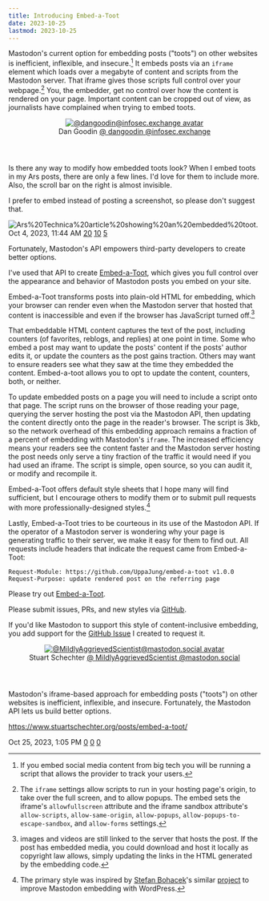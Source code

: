 ```yaml
---
title: Introducing Embed-a-Toot
date: 2023-10-25
lastmod: 2023-10-25
---
```


Mastodon's current option for embedding posts ("toots") on other websites is inefficient, inflexible, and insecure.[^big-tech] It embeds posts via an `iframe` element which loads over a megabyte of content and scripts from the Mastodon server. That iframe gives those scripts full control over your webpage.[^iframe-security] You, the embedder, get no control over how the content is rendered on your page. Important content can be cropped out of view, as journalists have complained when trying to embed toots.

<!-- <iframe src="https://infosec.exchange/@dangoodin/111177516443427906/embed" width="400" allowfullscreen="allowfullscreen" sandbox="allow-scripts allow-same-origin allow-popups allow-popups-to-escape-sandbox allow-forms"></iframe> -->

<link rel="stylesheet" href="./boxed.css">
<article class="fediverse-status" data-mastodon-host="infosec.exchange" data-status="111177516443427906" data-created-by="https://github.com/UppaJung/embed-a-toot;v1.0.0;2023-10-25T14:22:09.651Z" data-update-counters data-update-content>
	<header>
		<a href="https://infosec.exchange/@dangoodin" rel="external nofollow" title="view profile at @dangoodin@infosec.exchange" class="authors-avatar-link">
			<picture class="authors-avatar">
				<source srcset="https://media.infosec.exchange/infosec.exchange/accounts/avatars/109/390/159/086/385/467/original/eb30f824636e2250.jpg" media="(prefers-reduced-motion: no-preference)"/>
				<img src="https://media.infosec.exchange/infosec.exchange/accounts/avatars/109/390/159/086/385/467/original/eb30f824636e2250.jpg" alt="@dangoodin@infosec.exchange avatar" class="authors-avatar"/>
			</picture>
		</a>
		<div class="post-author">
			<span class="post-authors-display-name">Dan Goodin</span>
				<a href="https://infosec.exchange/@dangoodin" title="@dangoodin@infosec.exchange" rel="external nofollow" class="post-authors-fediverse-identity">
					<span class="at-symbol username-at-symbol">@</span>
					<span class="post-authors-fediverse-username">dangoodin</span>
					<span class="at-symbol server-at-symbol">@</span><span class="post-authors-fediverse-server">infosec.exchange</span>
				</a>
		</div>
	</header>
	<main><p>Is there any way to modify how embedded toots look? When I embed toots in my Ars posts, there are only a few lines. I'd love for them to include more. Also, the scroll bar on the right is almost invisible.</p><p>I prefer to embed instead of posting a screenshot, so please don't suggest that.</p></main>
	<img alt="Ars%20Technica%20article%20showing%20an%20embedded%20toot." src="https://media.infosec.exchange/infosec.exchange/media_attachments/files/111/177/514/232/950/770/original/fac3c23b8d51ee99.jpg" class="fediverse-attachment">
	<footer>
		<time datetime="2023-10-04T15:44:31.902Z" class="post-time">Oct 4, 2023, 11:44 AM</time>
		<time hidden datetime="" class="edit-time">edited at </time>
		<a href="https://infosec.exchange/@dangoodin/111177516443427906/favourites" title="favourites" class="counter-favourites">20</a>
		<a href="https://infosec.exchange/@dangoodin/111177516443427906/reblogs" title="reblogs" class="counter-reblogs">10</a>
		<a href="https://infosec.exchange/@dangoodin/111177516443427906" title="replies" class="counter-replies">5</a>
	</footer>
</article>

Fortunately, Mastodon's API empowers third-party developers to create better options.

I've used that API to create [Embed-a-Toot](https://uppajung.github.io/embed-a-toot/), which gives you full control over the appearance and behavior of Mastodon posts you embed on your site.

Embed-a-Toot transforms posts into plain-old HTML for embedding, which your browser can render even when the Mastodon server that hosted that content is inaccessible and even if the browser has JavaScript turned off.[^media-linked]

That embeddable HTML content captures the text of the post, including counters (of favorites, reblogs, and replies) at one point in time. Some who embed a post may want to update the posts' content if the posts' author edits it, or update the counters as the post gains traction. Others may want to ensure readers see what they saw at the time they embedded the content. Embed-a-toot allows you to opt to update the content, counters, both, or neither.

To update embedded posts on a page you will need to include a script onto that page. The script runs on the browser of those reading your page, querying the server hosting the post via the Mastodon API, then updating the content directly onto the page in the reader's browser. The script is 3kb, so the network overhead of this embedding approach remains a fraction of a percent of embedding with Mastodon's `iframe`. The increased efficiency means your readers see the content faster and the Mastodon server hosting the post needs only serve a tiny fraction of the traffic it would need if you had used an iframe. The script is simple, open source, so you can audit it, or modify and recompile it.

Embed-a-Toot offers default style sheets that I hope many will find sufficient, but I encourage others to modify them or to submit pull requests with more professionally-designed styles.[^styles-inspired]

Lastly, Embed-a-Toot tries to be courteous in its use of the Mastodon API. If the operator of a Mastodon server is wondering why your page is generating traffic to their server, we make it easy for them to find out. All requests include headers that indicate the request came from Embed-a-Toot:

```
Request-Module: https://github.com/UppaJung/embed-a-toot v1.0.0
Request-Purpose: update rendered post on the referring page
```

Please try out [Embed-a-Toot](https://uppajung.github.io/embed-a-toot/).

Please submit issues, PRs, and new styles via [GitHub](https://github.com/UppaJung/embed-a-toot/).

If you'd like Mastodon to support this style of content-inclusive embedding, you add support for the [GitHub Issue](https://github.com/mastodon/mastodon/issues/27626) I created to request it. 

<article class="fediverse-status" data-mastodon-host="mastodon.social" data-status="111296742716259258" data-created-by="https://github.com/UppaJung/embed-a-toot;v1.0.0;2023-10-25T18:40:41.829Z" data-update-counters data-update-content>
	<header>
		<a href="https://mastodon.social/@MildlyAggrievedScientist" rel="external nofollow" title="view profile at @MildlyAggrievedScientist@mastodon.social" class="authors-avatar-link">
			<picture class="authors-avatar">
				<source srcset="https://files.mastodon.social/accounts/avatars/109/327/432/472/982/016/original/e408c237468b2bf2.webp" media="(prefers-reduced-motion: no-preference)"/>
				<img src="https://files.mastodon.social/accounts/avatars/109/327/432/472/982/016/original/e408c237468b2bf2.webp" alt="@MildlyAggrievedScientist@mastodon.social avatar" class="authors-avatar"/>
			</picture>
		</a>
		<div class="post-author">
			<span class="post-authors-display-name">Stuart Schechter</span>
				<a href="https://mastodon.social/@MildlyAggrievedScientist" title="@MildlyAggrievedScientist@mastodon.social" rel="external nofollow" class="post-authors-fediverse-identity">
					<span class="at-symbol username-at-symbol">@</span>
					<span class="post-authors-fediverse-username">MildlyAggrievedScientist</span>
					<span class="at-symbol server-at-symbol">@</span><span class="post-authors-fediverse-server">mastodon.social</span>
				</a>
		</div>
	</header>
	<main><p>Mastodon's iframe-based approach for embedding posts ("toots") on other websites is inefficient, inflexible, and insecure. Fortunately, the Mastodon API lets us build better options.</p><p><a translate="no" rel="nofollow noopener noreferrer" href="https://www.stuartschechter.org/posts/embed-a-toot/"><span class="invisible">https://www.</span><span class="ellipsis">stuartschechter.org/posts/embe</span><span class="invisible">d-a-toot/</span></a></p></main>
	<footer>
		<time datetime="2023-10-25T17:05:20.453Z" class="post-time">Oct 25, 2023, 1:05 PM</time>
		<time hidden datetime="" class="edit-time">edited at </time>
		<a href="https://mastodon.social/@MildlyAggrievedScientist/111296742716259258/favourites" title="favourites" class="counter-favourites">0</a>
		<a href="https://mastodon.social/@MildlyAggrievedScientist/111296742716259258/reblogs" title="reblogs" class="counter-reblogs">0</a>
		<a href="https://mastodon.social/@MildlyAggrievedScientist/111296742716259258" title="replies" class="counter-replies">0</a>
	</footer>
</article>

[^iframe-security]: The `iframe` settings allow scripts to run in your hosting page's origin, to take over the full screen, and to allow popups. The embed sets the iframe's `allowfullscreen` attribute and the iframe sandbox attribute's `allow-scripts`, `allow-same-origin`, `allow-popups`, `allow-popups-to-escape-sandbox`, and `allow-forms` settings.

[^big-tech]: If you embed social media content from big tech you will be running a script that allows the provider to track your users.

[^media-linked]: images and videos are still linked to the server that hosts the post.
If the post has embedded media, you could download and host it locally as copyright law allows, simply updating the links in the HTML generated by the embedding code.

[^styles-inspired]: The primary style was inspired by [Stefan Bohacek](https://mastodon.social/@stefan@stefanbohacek.online)'s similar [project](https://github.com/stefanbohacek/fediverse-embeds-wordpress-plugin) to improve Mastodon embedding with WordPress.